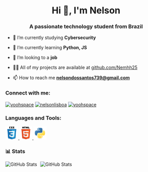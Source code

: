 <h1 align="center">Hi 👋, I'm Nelson</h1>
<h3 align="center">A passionate technology student  from Brazil</h3>

- 🔭 I’m currently studying **Cybersecurity**

- 🌱 I’m currently learning **Python, JS**

- 👯 I’m looking to a **job**

- 👨‍💻 All of my projects are available at [github.com/Nemhh25](github.com/Nemhh25)

- 📫 How to reach me **nelsondossantos739@gmail.com**

<h3 align="left">Connect with me:</h3>
<p align="left">
<a href="https://twitter.com/yoohspace" target="blank"><img align="center" src="https://raw.githubusercontent.com/rahuldkjain/github-profile-readme-generator/master/src/images/icons/Social/twitter.svg" alt="yoohspace" height="30" width="40" /></a>
<a href="https://linkedin.com/in/nelsonlisboa" target="blank"><img align="center" src="https://raw.githubusercontent.com/rahuldkjain/github-profile-readme-generator/master/src/images/icons/Social/linked-in-alt.svg" alt="nelsonlisboa" height="30" width="40" /></a>
<a href="https://instagram.com/yoohspace" target="blank"><img align="center" src="https://raw.githubusercontent.com/rahuldkjain/github-profile-readme-generator/master/src/images/icons/Social/instagram.svg" alt="yoohspace" height="30" width="40" /></a>
</p>

<h3 align="left">Languages and Tools:</h3>
<p align="left"> <a href="https://www.w3schools.com/css/" target="_blank" rel="noreferrer"> <img src="https://raw.githubusercontent.com/devicons/devicon/master/icons/css3/css3-original-wordmark.svg" alt="css3" width="40" height="40"/> </a> <a href="https://www.w3.org/html/" target="_blank" rel="noreferrer"> <img src="https://raw.githubusercontent.com/devicons/devicon/master/icons/html5/html5-original-wordmark.svg" alt="html5" width="40" height="40"/> </a><a href="https://www.python.org" target="_blank" rel="noreferrer"> <img src="https://raw.githubusercontent.com/devicons/devicon/master/icons/python/python-original.svg" alt="python" width="40" height="40"/> </a> </p>


### 📊 Stats

<p>
  <img 
    align="left" 
    alt="GitHub Stats" 
    height="200" 
    style="padding-right: 10px;" 
    src="https://github-readme-stats.vercel.app/api?username=Nemhh25&show_icons=true&theme=tokyonight&include_all_commits=true" 
  />

<img 
      align="left" 
      alt="GitHub Stats" 
      height="200" 
      src="https://github-readme-stats.vercel.app/api/top-langs/?username=Nemhh25&theme=tokyonight&layout=compact&custom_title=Tecnologias&langs_count=9" 
  />
